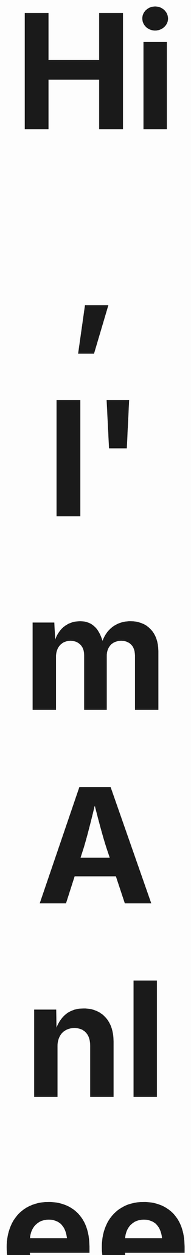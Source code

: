 <h2 align="center" style="font-size:30em;"> Hi, I'm Anleeno! Nice to meet you guys! 👋 </h2> 

<img src="https://github-readme-stats.vercel.app/api?username=Anleeno-Xu&show_icons=true&theme=tokyonight&bg_color=30,e96443,904e95&title_color=fff&text_color=fff" alt="Anleeno" height="160px" align="right" />

- 🏫 *Education: Master (2023), Bachelor (2020)* ...
- 🔭 *Research Interests: CV (AIGC, Basic Image Tasks), LM (LLM, VLM), AI4Science*...
- 🌱 *Hobbies: Music, reading, anime, science fiction, philosophy, meditation, photography* ... 
- 🍁 *Motto: Let life be beautiful like summer flowers and death like autumn leaves.*
- 📷 *Blog: https://anleeno-xu.github.io*

<br><br>

<img src="https://github-profile-trophy.vercel.app/?username=Anleeno-Xu&theme=onedark&no-bg=true&no-frame=true" alt="Anleeno" height="160" align="center" style="margin: auto;margin-bottom: 20px;" />
<br>

### *Skills*
![python](https://img.shields.io/badge/Python-3498DB?style=for-the-badge&logo=python&logoColor=white) ![java](https://img.shields.io/badge/Java-bed742?style=for-the-badge&logo=java&logoColor=white) ![c++](https://img.shields.io/badge/C%2B%2B-FF5722?style=for-the-badge&logo=c%2B%2B&logoColor=white) ![c](https://img.shields.io/badge/C-00599C?style=for-the-badge&logo=c&logoColor=white) ![pytorch](https://img.shields.io/badge/Pytorch-f47920?style=for-the-badge&logo=pytorch&logoColor=white) ![tensorflow](https://img.shields.io/badge/Tensorflow-90d7ec?style=for-the-badge&logo=tensorflow&logoColor=white) ![docker](https://img.shields.io/badge/Docker-c77eb5?style=for-the-badge&logo=docker&logoColor=white) ![spring](https://img.shields.io/badge/Spring-6DB33F?style=for-the-badge&logo=spring&logoColor=white) ![html](https://img.shields.io/badge/HTML-239120?style=for-the-badge&logo=html5&logoColor=white) ![css](https://img.shields.io/badge/CSS-CC6699?&style=for-the-badge&logo=css3&logoColor=white) ![javascript](https://img.shields.io/badge/JavaScript-F7DF1E?style=for-the-badge&logo=javascript&logoColor=white) ![android](https://img.shields.io/badge/Android-3DDC84?style=for-the-badge&logo=android&logoColor=white) ![vue](https://img.shields.io/badge/Vue.js-35495E?style=for-the-badge&logo=vue.js&logoColor=4FC08D) ![mysql](https://img.shields.io/badge/MySQL-00C7B7?style=for-the-badge&logo=mysql&logoColor=white) ![sqlite](https://img.shields.io/badge/SQLite-9146FF?style=for-the-badge&logo=sqlite&logoColor=white) ![markdown](https://img.shields.io/badge/Markdown-777BB4?style=for-the-badge&logo=markdown&logoColor=white)
